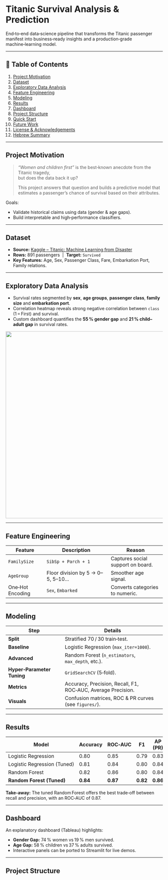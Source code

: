 # Titanic Survival Analysis & Prediction
End‑to‑end data‑science pipeline that transforms the Titanic passenger manifest into
business‑ready insights and a production‑grade machine‑learning model.

---

## 📑 Table of Contents
1. [Project Motivation](#project-motivation)
2. [Dataset](#dataset)
3. [Exploratory Data Analysis](#exploratory-data-analysis)
4. [Feature Engineering](#feature-engineering)
5. [Modeling](#modeling)
6. [Results](#results)
7. [Dashboard](#dashboard)
8. [Project Structure](#project-structure)
9. [Quick Start](#quick-start)
10. [Future Work](#future-work)
11. [License & Acknowledgements](#license--acknowledgements)
12. [Hebrew Summary](#hebrew-summary-סיכום-בעברית)

---

## Project Motivation
> *“Women and children first”* is the best‑known anecdote from the Titanic tragedy,  
> but does the data back it up?  
>
> This project answers that question and builds a predictive model that estimates a
> passenger’s chance of survival based on their attributes.

Goals:
* Validate historical claims using data (gender & age gaps).
* Build interpretable and high‑performance classifiers.

---

## Dataset
* **Source:** [Kaggle – Titanic: Machine Learning from Disaster](https://www.kaggle.com/competitions/titanic)
* **Rows:** 891 passengers  |  **Target:** `Survived`
* **Key Features:** Age, Sex, Passenger Class, Fare, Embarkation Port, Family relations.

---

## Exploratory Data Analysis
* Survival rates segmented by **sex**, **age groups**, **passenger class**, **family size** and **embarkation port**.
* Correlation heatmap reveals strong negative correlation between `class` (1 = First) and survival.
* Custom dashboard quantifies the **55 % gender gap** and **21 % child–adult gap** in survival rates.

<p align="center">
  <img src="assets/dashboard.png" width="600">
</p>

---

## Feature Engineering
| Feature | Description | Reason |
|---------|-------------|--------|
| `FamilySize` | `SibSp + Parch + 1` | Captures social support on board. |
| `AgeGroup`  | Floor division by 5 → 0–5, 5–10… | Smoother age signal. |
| One‑Hot Encoding | `Sex`, `Embarked` | Converts categories to numeric. |

---

## Modeling
| Step | Details |
|------|---------|
| **Split** | Stratified 70 / 30 train‑test. |
| **Baseline** | Logistic Regression (`max_iter=1000`). |
| **Advanced** | Random Forest (`n_estimators`, `max_depth`, etc.). |
| **Hyper‑Parameter Tuning** | `GridSearchCV` (5‑fold). |
| **Metrics** | Accuracy, Precision, Recall, F1, ROC‑AUC, Average Precision. |
| **Visuals** | Confusion matrices, ROC & PR curves (see `figures/`). |

---

## Results
| Model | Accuracy | ROC‑AUC | F1 | AP (PR) |
|-------|----------|---------|----|---------|
| Logistic Regression | 0.80 | 0.85 | 0.79 | 0.83 |
| Logistic Regression (Tuned) | 0.81 | 0.84 | 0.80 | 0.84 |
| Random Forest | 0.82 | 0.86 | 0.80 | 0.84 |
| **Random Forest (Tuned)** | **0.84** | **0.87** | **0.82** | **0.86** |

**Take‑away:** The tuned Random Forest offers the best trade‑off between recall and precision, with an ROC‑AUC of 0.87.

---

## Dashboard
An explanatory dashboard (Tableau) highlights:

* **Gender Gap:** 74 % women vs 19 % men survived.  
* **Age Gap:** 58 % children vs 37 % adults survived.  
* Interactive panels can be ported to Streamlit for live demos.

---

## Project Structure
